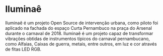 # Iluminaê
Iluminaê é um projeto Open Source de intervenção urbana, como piloto foi aplicado na fachada do espaço Curta Pernambuco na praça do Arsenal durante o carnaval de 2018. Iluminaê é um projeto capaz de transformar vibrações obtidas de instrumentos típicos do carnaval pernambucano, como Alfaias, Caixas de guerra, metais, entre outros, em luz e cor através de fitas LED RGB.
